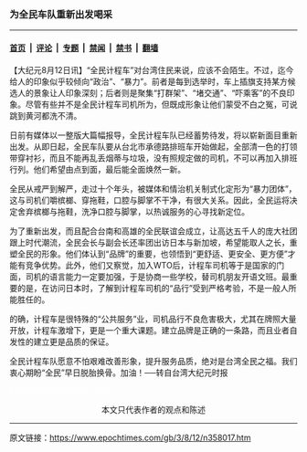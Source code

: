 ### 为全民车队重新出发喝采

---

#### [首页](../../../..?n358017) &nbsp;|&nbsp; [评论](../../../../../epoch-comment?n358017) &nbsp;|&nbsp; [专题](../../../../../epoch-special?n358017) &nbsp;|&nbsp; [禁闻](../../../../../epoch-news?n358017) &nbsp;|&nbsp; [禁书](../../../../../books?n358017) &nbsp;|&nbsp; [翻墙](https://github.com/gfw-breaker/nogfw/blob/master/README.md?n358017)


<div class="post_content" id="artbody" itemprop="articleBody">
 <!-- article content begin -->
 <p>
  【大纪元8月12日讯】“全民计程车”对台湾住民来说，应该不会陌生。不过，迄今给人的印象似乎较倾向“政治”、“暴力”。前者是每到选举时，车上插旗支持某方候选人的景象让人印象深刻；后者则是聚集“打群架”、“堵交通”、“吓乘客”的不良印象。尽管有些并不是全民计程车司机所为，但既成形象让他们蒙受不白之冤，可说跳到黄河都洗不清。
 </p>
 <p>
  日前有媒体以一整版大篇幅报导，全民计程车队已经蓄势待发，将以崭新面目重新出发。从即日起，全民车队要从台北市承德路排班车开始做起，全部清一色的打领带穿衬衫，而且不能再乱丢烟蒂与垃圾，没有照规定做的司机，不可以再加入排班行列。他们希望由点到面，最后能全面焕然一新。
 </p>
 <p>
  全民从戒严到解严，走过十个年头，被媒体和情治机关制式化定形为“暴力团体”，这与司机们嚼槟榔、穿拖鞋，口腔与脚掌不干净，有很大关系。因此，全民运将决定舍弃槟榔与拖鞋，洗净口腔与脚掌，以热诚服务的心寻找新定位。
 </p>
 <p>
  为了重新出发，而且配合台南和高雄的全民联谊会成立，让高达五千人的庞大社团跟上时代潮流，全民会长与副会长还率团出访日本与新加坡，希望能取人之长，重塑全民的形象。他们体认到“品牌”的重要，也领悟到“更舒适、更安全、更方便”才能有竞争优势。此外，他们又察觉，加入WTO后，计程车司机等于是国家的门面，司机的语言能力一定要加强，于是协商一些学校，替司机朋友开语文班。最重要的是，在访问日本时，了解到计程车司机的“品行”受到严格考验，不是一般人所能胜任的。
 </p>
 <p>
  的确，计程车是很特殊的“公共服务”业，司机品行不良危害极大，尤其在牌照大量开放，计程车激增下，更是一个重大课题。建立品牌是正确的一条路，而且业者自发性的建立更是品质的保证。
 </p>
 <p>
  全民计程车队愿意不怕艰难改善形象，提升服务品质，绝对是台湾全民之福。我们衷心期盼“全民”早日脱胎换骨。加油！──转自台湾大纪元时报
 </p>
 <p>
  <font color="#ffffff">
   (http://www.dajiyuan.com)
  </font>
  <br/>
  <center>
   <font class="GY16">
    本文只代表作者的观点和陈述
   </font>
  </center>
 </p>
 <!-- article content end -->
 <div id="below_article_ad">
 </div>
</div>


---

原文链接：https://www.epochtimes.com/gb/3/8/12/n358017.htm